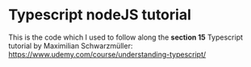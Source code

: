 # Typescript nodeJS tutorial

This is the code which I used to follow along the **section 15** Typescript tutorial by Maximilian Schwarzmüller: https://www.udemy.com/course/understanding-typescript/
